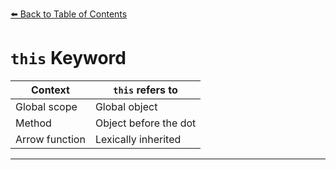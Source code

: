 [⬅️ Back to Table of Contents](README.md)
 
# `this` Keyword

| Context        | `this` refers to      |
| -------------- | --------------------- |
| Global scope   | Global object         |
| Method         | Object before the dot |
| Arrow function | Lexically inherited   |

---

